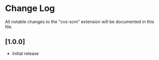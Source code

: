 # Change Log

All notable changes to the "cvs-scm" extension will be documented in this file.

## [1.0.0]

- Initial release
